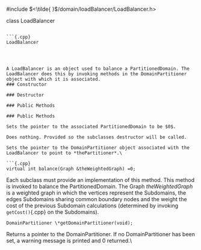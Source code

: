\
#include $<\tilde{ }$/domain/loadBalancer/LoadBalancer.h$>$


class LoadBalancer



```{.cpp}

```{.cpp}
LoadBalancer
```

```



A LoadBalancer is an object used to balance a PartitionedDomain. The
LoadBalancer does this by invoking methods in the DomainPartitioner
object with which it is associated.
### Constructor

### Destructor

### Public Methods

### Public Methods

Sets the pointer to the associated PartitionedDomain to be $0$.

Does nothing. Provided so the subclasses destructor will be called.

Sets the pointer to the DomainPartitioner object associated with the
LoadBalancer to point to *thePartitioner*.\

```{.cpp}
virtual int balance(Graph &theWeightedGraph) =0;
```

Each subclass must provide an implementation of this method. This method
is invoked to balance the PartitionedDomain. The Graph
*theWeightedGraph* is a weighted graph in which the vertices represent
the Subdomains, the edges Subdomains sharing common boundary nodes and
the weight the cost of the previous Subdomain calculations (determined
by invoking `getCost()`{.cpp} on the Subdomains).

```{.cpp}
DomainPartitioner \*getDomainPartitioner(void);
```


Returns a pointer to the DomainPartitioner. If no DomainPartitioner has
been set, a warning message is printed and $0$ returned.\
